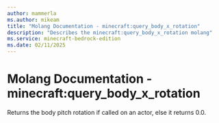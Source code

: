 ```yaml
---
author: mammerla
ms.author: mikeam
title: "Molang Documentation - minecraft:query_body_x_rotation"
description: "Describes the minecraft:query_body_x_rotation molang"
ms.service: minecraft-bedrock-edition
ms.date: 02/11/2025 
---
```


# Molang Documentation - minecraft:query_body_x_rotation

Returns the body pitch rotation if called on an actor, else it returns 0.0.
